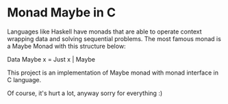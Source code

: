 # Monad Maybe in C

Languages like Haskell have monads that are able to operate context wrapping data and solving sequential problems.
The most famous monad is a Maybe Monad with this structure below:

Data Maybe x = Just x | Maybe

This project is an implementation of Maybe monad with monad interface in C language.

Of course, it's hurt a lot, anyway sorry for everything :)
